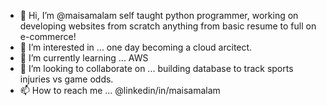 - 👋 Hi, I’m @maisamalam self taught python programmer, working on developing websites from scratch anything from basic resume to full on e-commerce!
- 👀 I’m interested in ... one day becoming a cloud arcitect.
- 🌱 I’m currently learning ... AWS
- 💞️ I’m looking to collaborate on ... building database to track sports injuries vs game odds.
- 📫 How to reach me ... @linkedin/in/maisamalam 

<!---
maisamalam/maisamalam is a ✨ special ✨ repository because its `README.md` (this file) appears on your GitHub profile.
You can click the Preview link to take a look at your changes.
--->

